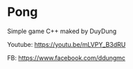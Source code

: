 # Pong
 Simple game C++ maked by DuyDung
 
 Youtube: https://youtu.be/mLVPY_B3dRU
 
 FB: https://www.facebook.com/ddungmc

